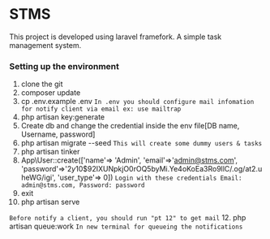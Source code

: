 # STMS
This project is developed using laravel framefork.  A simple task management system.

### Setting up the environment

1.  clone the git
2.  composer update
3.  cp .env.example .env
 ``` In .env you should configure mail infomation for notify client via email ex: use mailtrap ```
4.  php artisan key:generate
5.  Create db and change the credential inside the env file[DB name, Username, password]    
7.  php artisan migrate --seed
    `This will create some dummy users & tasks`
8.  php artisan tinker
9.  App\User::create(['name'=> 'Admin', 'email'=>'admin@stms.com', 'password'=>'$2y$10$92IXUNpkjO0rOQ5byMi.Ye4oKoEa3Ro9llC/.og/at2.uheWG/igi', 'user_type'=> 0])
    `Login with these credentials Email: admin@stms.com, Password: password` 
10. exit
11. php artisan serve
 
 `Before notify a client, you should run "pt 12" to get mail`
12. php artisan queue:work
    `In new terminal for queueing the notifications`
